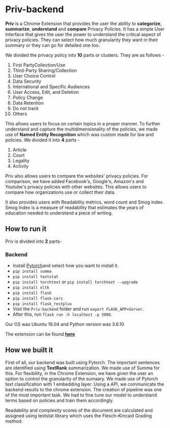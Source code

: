 # Priv-backend

**Priv** is a Chrome Extension that provides the user the ability to **categorize**, **summarize**, **understand** and **compare** Privacy Policies. It has a simple User Interface that gives the user the power to understand the critical aspect of privacy policies. They can select how much granularity they want in their summary or they can go for detailed one too.

We divided the privacy policy into **10** parts or clusters. They are as follows -
1. First PartyCollection/Use
2. Third-Party Sharing/Collection
3. User Choice Control
4. Data Security
5. International and Specific Audiences
6. User Access, Edit, and Deletion
7. Policy Change
8. Data Retention
9. Do not track
10. Others

This allows users to focus on certain topics in a proper manner. To further understand and capture the multidimensionality of the policies, we made use of **Named Entity Recognition** which was custom made for law and policies. We divided it into **4** parts -
1. Article
2. Court
3. Legality
4. Activity

Priv also allows users to compare the websites' privacy policies. For comparison, we have added Facebook's, Google's, Amazon's and Youtube's privacy policies with other websites. This allows users to compare how organizations use or collect their data.

It also provides users with Readability metrics, word count and Smog index. Smog Index is a measure of readability that estimates the years of education needed to understand a piece of writing.


## How to run it
Priv is divided into **2** parts-

### Backend
* Install [Pytorch](https://pytorch.org/)and select how you want to install it.
* `pip install summa`
* `pip install textstat`
* `pip install torchtext` or `pip install torchtext --upgrade`
* `pip install nltk`
* `pip install flask`
* `pip install flask-cors`
* `pip install flask_restplus`
* Visit the `Priv-backend` folder and run `export FLASK_APP=Server`.
* After this, run `flask run -h localhost -p 5000`.

Our OS was Ubuntu 18.04 and Python version was 3.6.10

The extension can be found [**here**](https://github.com/sayak119/Priv-chrome-extension)

## How we built it
First of all, our backend was built using Pytorch. The important sentences are identified using **TextRank** summarization. We made use of Summa for this. For flexibility, in the Chrome Extension, we have given the user an option to control the granularity of the sumaary. We made use of Pytorch text classification with 1 embedding layer. Using a API, we communicate the backend results to the chrome extension. The creation of pipeline was one of the most important task. We had to fine tune our model to understand terms based on policies and train them accordingly.

Readability and complexity scores of the document are calculated and assigned using textstat library which uses the Flesch–Kincaid Grading method.
